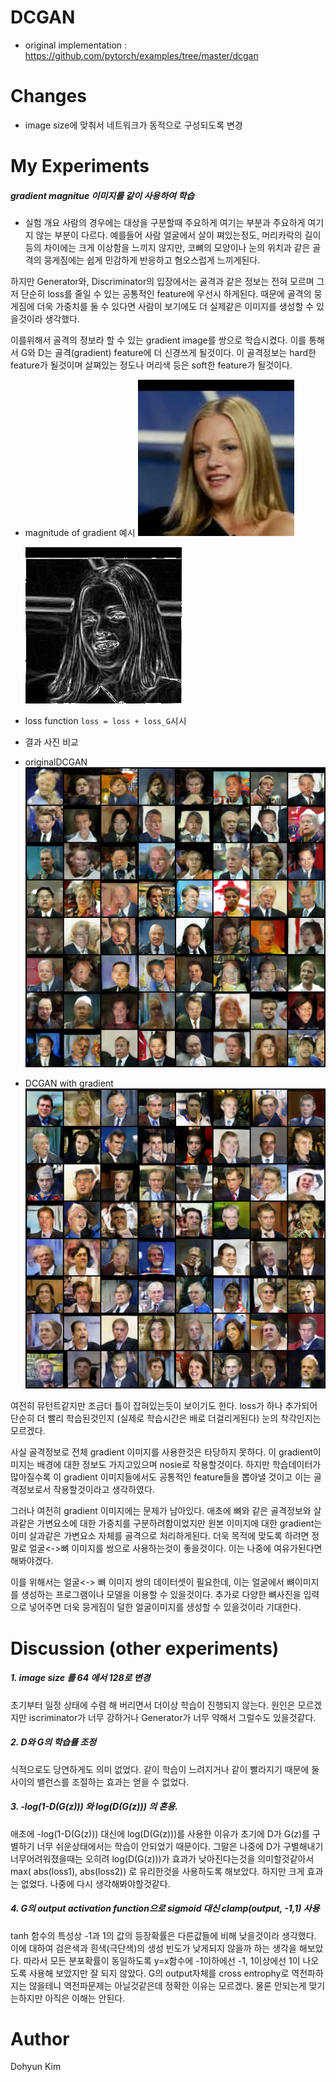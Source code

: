 # DCGAN
* original implementation : https://github.com/pytorch/examples/tree/master/dcgan

# Changes
* image size에 맞춰서 네트워크가 동적으로 구성되도록 변경

# My Experiments


##### gradient magnitue 이미지를 같이 사용하여 학습
* 실험 개요
 사람의 경우에는 대상을 구분할때 주요하게 여기는 부분과 주요하게 여기지 않는 부분이 다르다. 예를들어 사람 얼굴에서 살이 쪄있는정도, 머리카락의 길이 등의 차이에는 크게 이상함을 느끼지 않지만, 코뼈의 모양이나 눈의 위치과 같은 골격의 뭉게짐에는 쉽게 민감하게 반응하고 혐오스럽게 느끼게된다.

 하지만 Generator와, Discriminator의 입장에서는 골격과 같은 정보는 전혀 모르며 그저 단순히 loss를 줄일 수 있는 공통적인 feature에 우선시 하게된다. 때문에 골격의 뭉게짐에 더욱 가중치를 둘 수 있다면 사람이 보기에도 더 실제같은 이미지를 생성할 수 있을것이라 생각했다.

 이를위해서 골격의 정보라 할 수 있는 gradient image를 쌍으로 학습시켰다. 이를 통해서 G와 D는 골격(gradient) feature에 더 신경쓰게 될것이다. 이 골격정보는 hard한 feature가 될것이며 살쪄있는 정도나 머리색 등은 soft한 feature가 될것이다.

* magnitude of gradient 예시
  ![](https://raw.githubusercontent.com/ppooiiuuyh/-PyTorch-implementations/master/DCGAN/asset/test.jpg)
  
  ![](https://raw.githubusercontent.com/ppooiiuuyh/-PyTorch-implementations/master/DCGAN/asset/test_grad.png)


* loss function
  `loss = loss + loss_G`시시
  
* 결과 사진 비교
 * originalDCGAN
![](https://raw.githubusercontent.com/ppooiiuuyh/-PyTorch-implementations/master/DCGAN/asset/fake_samples_epoch_078.png)

 * DCGAN with gradient
![](https://raw.githubusercontent.com/ppooiiuuyh/-PyTorch-implementations/master/DCGAN/asset/fake_samples_epoch_078_grad.png)

 여전히 뮤턴트같지만 조금더 틀이 잡혀있는듯이 보이기도 한다. loss가 하나 추가되어 단순히 더 빨리 학습된것인지 (실제로 학습시간은 배로 더걸리게된다) 눈의 착각인지는 모르겠다.
 
 사실 골격정보로 전체 gradient 이미지를 사용한것은 타당하지 못하다. 이 gradient이미지는 배경에 대한 정보도 가지고있으며 nosie로 작용할것이다. 하지만 학습데이터가 많아질수록 이 gradient 이미지들에서도 공통적인 feature들을 뽑아낼 것이고 이는 골격정보로서 작용할것이라고 생각하였다.
 
 그러나 여전히 gradient 이미지에는 문제가 남아있다. 애초에 뼈와 같은 골격정보와 살과같은 가변요소에 대한 가중치를 구분하려함이었지만 원본 이미지에 대한 gradient는 이미 살과같은 가변요소 자체를 골격으로 처리하게된다. 더욱 목적에 맞도록 하려면 정말로 얼굴<->뼈 이미지를 쌍으로 사용하는것이 좋을것이다. 이는 나중에 여유가된다면 해봐야겠다.
 
 이를 위해서는 얼굴<-> 뼈 이미지 쌍의 데이터셋이 필요한데, 이는 얼굴에서 뼈이미지를 생성하는 프로그램이나 모델을 이용할 수 있을것이다. 추가로 다양한 뼈사진을 입력으로 넣어주면 더욱 뭉게짐이 덜한 얼굴이미지를 생성할 수 있을것이라 기대한다.
 
 
# Discussion (other experiments)
##### 1. image size 를 64 에서 128로 변경

  초기부터 일정 상태에 수렴 해 버리면서 더이상 학습이 진행되지 않는다.
원인은 모르겠지만 iscriminator가 너무 강하거나 Generator가 너무 약해서 그럴수도 있을것같다.

##### 2. D와 G의 학습률 조정

  식적으로도 당연하게도 의미 없었다. 같이 학습이 느려지거나 같이 빨라지기 때문에 둘 사이의 밸런스를 조절하는 효과는 얻을 수 없었다.
  
##### 3. -log(1-D(G(z))) 와 log(D(G(z))) 의 혼용.

  애초에 -log(1-D(G(z))) 대신에 log(D(G(z)))를 사용한 이유가 초기에 D가 G(z)를 구별하기 너무 쉬운상태에서는 학습이 안되었기 때문이다. 그말은 나중에 D가 구별해내기 너무어려워졌을때는 오히려 log(D(G(z)))가 효과가 낮아진다는것을 의미할것같아서 max( abs(loss1), abs(loss2)) 로 유리한것을 사용하도록 해보았다. 하지만 크게 효과는 없었다. 나중에 다시 생각해봐야할것같다.
  
  
##### 4. G의 output activation function으로 sigmoid 대신 clamp(output, -1,1) 사용

  tanh 함수의 특성상 -1과 1의 값의 등장확률은 다른값들에 비해 낮을것이라 생각했다. 이에 대하여 검은색과 흰색(극단색)의 생성 빈도가 낮게되지 않을까 하는 생각을 해보았다. 따라서 모든 분포확률이 동일하도록 y=x함수에 -1이하에선 -1, 1이상에선 1이 나오도록 사용해 보았지만 잘 되지 않았다. G의 output자체를 cross entrophy로 역전파하지는 않을테니 역전파문제는 아닐것같은데 정확한 이유는 모르겠다. 물론 안되는게 맞기는하지만 아직은 이해는 안된다.
  
 # Author
 Dohyun Kim